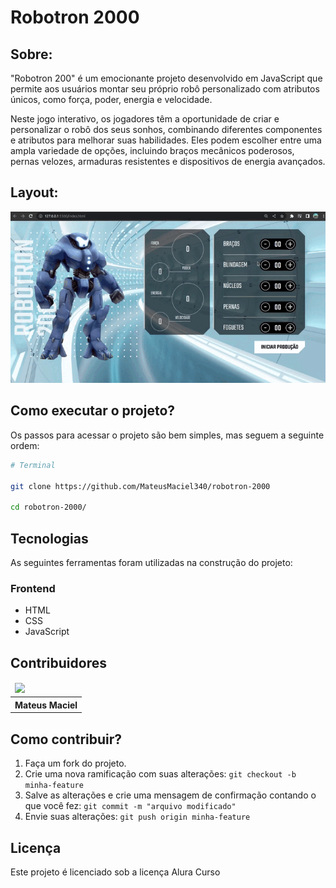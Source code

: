 # Robotron 2000

## Sobre:

"Robotron 200" é um emocionante projeto desenvolvido em JavaScript que permite aos usuários montar seu próprio robô personalizado com atributos únicos, como força, poder, energia e velocidade.

Neste jogo interativo, os jogadores têm a oportunidade de criar e personalizar o robô dos seus sonhos, combinando diferentes componentes e atributos para melhorar suas habilidades. Eles podem escolher entre uma ampla variedade de opções, incluindo braços mecânicos poderosos, pernas velozes, armaduras resistentes e dispositivos de energia avançados.

## Layout:

![image](img/robotron2000.gif)

## Como executar o projeto?

Os passos para acessar o projeto são bem simples, mas seguem a seguinte ordem:

```bash
# Terminal

git clone https://github.com/MateusMaciel340/robotron-2000

cd robotron-2000/

```

## Tecnologias

As seguintes ferramentas foram utilizadas na construção do projeto:

### Frontend

- HTML
- CSS
- JavaScript

## Contribuidores

<table>
    <thead>
        <tr>
            <td>
                <img src="https://avatars.githubusercontent.com/u/55550732?v=4" width="150px"/>
            </td>
        </tr>
    </thead>
    <tbody>
        <tr>
            <th>Mateus Maciel</th>
        </tr>
    </tbody>
</table>

## Como contribuir?

1. Faça um fork do projeto.
2. Crie uma nova ramificação com suas alterações: `git checkout -b minha-feature`
3. Salve as alterações e crie uma mensagem de confirmação contando o que você fez: `git commit -m "arquivo modificado"`
4. Envie suas alterações: `git push origin minha-feature`

## Licença

Este projeto é licenciado sob a licença Alura Curso